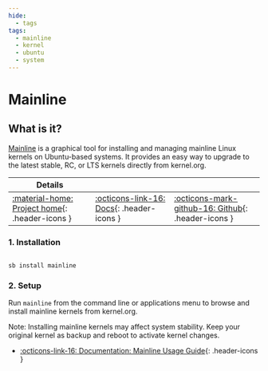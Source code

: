 ```yaml
---
hide:
  - tags
tags:
  - mainline
  - kernel
  - ubuntu
  - system
---
```


# Mainline

## What is it?

[Mainline](https://github.com/bkw777/mainline) is a graphical tool for installing and managing mainline Linux kernels on Ubuntu-based systems. It provides an easy way to upgrade to the latest stable, RC, or LTS kernels directly from kernel.org.

| Details     |             |             |
|-------------|-------------|-------------|
| [:material-home: Project home](https://github.com/bkw777/mainline){: .header-icons } | [:octicons-link-16: Docs](https://github.com/bkw777/mainline#readme){: .header-icons } | [:octicons-mark-github-16: Github](https://github.com/bkw777/mainline){: .header-icons } |

### 1. Installation

``` shell

sb install mainline

```

### 2. Setup

Run `mainline` from the command line or applications menu to browse and install mainline kernels from kernel.org.

Note: Installing mainline kernels may affect system stability. Keep your original kernel as backup and reboot to activate kernel changes.

- [:octicons-link-16: Documentation: Mainline Usage Guide](https://github.com/bkw777/mainline#readme){: .header-icons }
